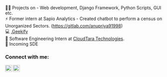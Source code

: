 👩‍💻 Projects on - Web development, Django Framework, Python Scripts, GUI etc. <br>
⚡ Former intern at Sapio Analytics - Created chatbot to perform a census on Unorganized Sectors. (https://gitlab.com/anupriya91998) <br>
💻 <a href="https://anupriyanishad.pythonanywhere.com/" target="_blank">.Geekify</a> <br>
🔆 Software Engineering Intern at <a href="https://www.cloudtara.com/" target="_blank">CloudTara Technologies</a>.<br>
🌱 Incoming SDE <br>

### Connect with me:
<a href="https://www.linkedin.com/in/anupriyanishad" target="_blank"><img align="left" alt="CodeA | LinkedIn" width="22px" src="https://cdn.jsdelivr.net/npm/simple-icons@v3/icons/linkedin.svg" /></a>
<a href="mailto:anupriya91998@gmail.com" target="_blank"><img align="left" alt="CodeA | Instagram" width="22px" src="https://cdn.jsdelivr.net/npm/simple-icons@v3/icons/gmail.svg" /></a>
